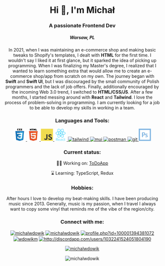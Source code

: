 <h1 align="center">Hi 👋, I'm Michał</h1>
<h3 align="center">A passionate Frontend Dev</h3>
<h5 align="center"><i>Warsaw, PL</i></h5>
<p align="center"> 
In 2021, when I was maintaining an e-commerce shop and making basic tweaks to Shopify's templates, I dealt with <b>HTML</b> for the first time. I wouldn't say I liked it at first glance, but it sparked the idea of picking up programming. When I was finalizing my Master's degree, I realized that I wanted to learn something extra that would allow me to create an e-commerce shop/app from scratch on my own.
The journey began with <b>Swift</b> and <b>Swift UI</b>, but I was discouraged by the small community of Polish programmers and the lack of job offers. Finally, additionally encouraged by the incoming Web 3.0 trend, I switched to <b>HTML/CSS/JS</b>. After a few months, I started messing around with <b>React</b> and <b>Tailwind</b>. I love the process of problem-solving in programming. I am currently looking for a job to be able to develop my skills in working in a team.
</p>

<h3 align="center">Languages and Tools:</h3>
<p align="center"> <a href="https://www.w3schools.com/css/" target="_blank" rel="noreferrer"> <img src="https://raw.githubusercontent.com/devicons/devicon/master/icons/css3/css3-original-wordmark.svg" alt="css3" width="40" height="40"/> </a>  <a href="https://www.w3.org/html/" target="_blank" rel="noreferrer"> <img src="https://raw.githubusercontent.com/devicons/devicon/master/icons/html5/html5-original-wordmark.svg" alt="html5" width="40" height="40"/> </a> <a href="https://developer.mozilla.org/en-US/docs/Web/JavaScript" target="_blank" rel="noreferrer"> <img src="https://raw.githubusercontent.com/devicons/devicon/master/icons/javascript/javascript-original.svg" alt="javascript" width="40" height="40"/> </a> <a href="https://reactjs.org/" target="_blank" rel="noreferrer"> <img src="https://raw.githubusercontent.com/devicons/devicon/master/icons/react/react-original-wordmark.svg" alt="react" width="40" height="40"/> </a> <a href="https://tailwindcss.com/" target="_blank" rel="noreferrer"> <img src="https://www.vectorlogo.zone/logos/tailwindcss/tailwindcss-icon.svg" alt="tailwind" width="40" height="40"/> </a> 
<a href="https://mui.com/" target="_blank" rel="noreferrer"> <img src="https://mui.com/static/logo.png" alt="mui" width="40" height="40"/> </a>
  <a href="https://postman.com" target="_blank" rel="noreferrer"> <img src="https://www.vectorlogo.zone/logos/getpostman/getpostman-icon.svg" alt="postman" width="40" height="40"/> </a>
<a href="https://git-scm.com/" target="_blank" rel="noreferrer"> <img src="https://www.vectorlogo.zone/logos/git-scm/git-scm-icon.svg" alt="git" width="40" height="40"/> </a> <a href="https://www.photoshop.com/en" target="_blank" rel="noreferrer"> <img src="https://raw.githubusercontent.com/devicons/devicon/master/icons/photoshop/photoshop-line.svg" alt="photoshop" width="40" height="40"/> </a>
</p>


<h3 align="center">Current status:</h3>
<p align="center">👨‍💻 Working on: <a href="https://github.com/michalwdowik/ToDoApp">ToDoApp</a></p>
<p align="center">⌛ Learning: TypeScript, Redux</p>


<h3 align="center">Hobbies:</h3>
<p align="center">
After hours I love to develop my beat-making skills. I have been producing music since 2013. Generally, music is my passion, when I travel I always want to copy some vinyl that reminds me of the vibe of the region/city.
</p>

<h3 align="center">Connect with me:</h3>
<p align="center">
<a href="https://twitter.com/michalwdowik" target="blank"><img align="center" src="https://raw.githubusercontent.com/rahuldkjain/github-profile-readme-generator/master/src/images/icons/Social/twitter.svg" alt="michalwdowik" height="30" width="40" /></a>
<a href="https://linkedin.com/in/michalwdowik" target="blank"><img align="center" src="https://raw.githubusercontent.com/rahuldkjain/github-profile-readme-generator/master/src/images/icons/Social/linked-in-alt.svg" alt="michalwdowik" height="30" width="40" /></a>
<a href="https://fb.com/profile.php?id=100001394381072" target="blank"><img align="center" src="https://raw.githubusercontent.com/rahuldkjain/github-profile-readme-generator/master/src/images/icons/Social/facebook.svg" alt="profile.php?id=100001394381072" height="30" width="40" /></a>
<a href="https://instagram.com/wdowikm" target="blank"><img align="center" src="https://raw.githubusercontent.com/rahuldkjain/github-profile-readme-generator/master/src/images/icons/Social/instagram.svg" alt="wdowikm" height="30" width="40" /></a>
<a href="http://discordapp.com/users/1032241524051804190" target="blank"><img align="center" src="https://raw.githubusercontent.com/rahuldkjain/github-profile-readme-generator/master/src/images/icons/Social/discord.svg" alt="http://discordapp.com/users/1032241524051804190" height="30" width="40" /></a>
</p>


<p align="center"> <a href="https://twitter.com/michalwdowik" target="blank"><img src="https://img.shields.io/twitter/follow/michalwdowik?logo=twitter&style=for-the-badge" alt="michalwdowik" /></a> </p>
<p align="center"><img align="center" src="https://github-readme-stats-sigma-five.vercel.app/api/top-langs?username=michalwdowik&show_icons=true&theme=dark&title_color=ffffff&text_color=ffffff&hide_border=true&locale=en&layout=compact" alt="michalwdowik" /></p>
